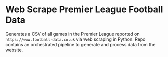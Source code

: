 # Web Scrape Premier League Football Data

Generates a CSV of all games in the Premier League reported on `https://www.football-data.co.uk` via web scraping in Python. Repo contains an orchestrated pipeline to generate and process data from the website.

